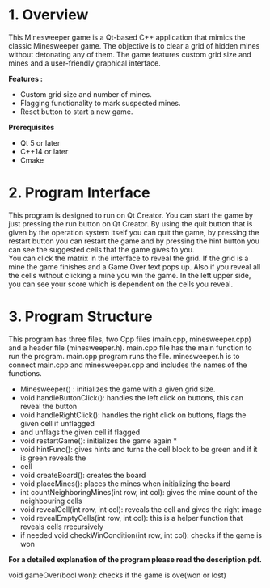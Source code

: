 #  1. Overview 
This Minesweeper game is a Qt-based C++ application that mimics the classic Minesweeper 
game. The objective is to clear a grid of hidden mines without detonating any of them. The game 
features custom grid size and mines and a user-friendly graphical interface. 

**Features :**
* Custom grid size and number of mines. 
* Flagging functionality to mark suspected mines. 
* Reset button to start a new game. 

**Prerequisites**
* Qt 5 or later 
* C++14 or later 
* Cmake 

# 2. Program Interface  
This program is designed to run on Qt Creator. You can start the game by just pressing 
the run button on Qt Creator. By using the quit button that is given by the operation system itself 
you can quit the game, by pressing the restart button you can restart the game and by pressing the 
hint button you can see the suggested cells that the game gives to you.  
You can click the matrix in the interface to reveal the grid. If the grid is a mine the game 
finishes and a Game Over text pops up. Also if you reveal all the cells without clicking a mine 
you win the game. In the left upper side, you can see your score which is dependent on the cells you 
reveal. 

# 3. Program Structure  
This program has three files, two Cpp files (main.cpp, minesweeper.cpp) and a header file 
(minesweeper.h). main.cpp file has the main function to run the program. main.cpp program runs 
the file. minesweeper.h is to connect main.cpp and minesweeper.cpp and includes the names of 
the functions.  

* Minesweeper() : initializes the game with a given grid size. 
* void handleButtonClick(): handles the left click on buttons, this can reveal the button 
* void handleRightClick(): handles the right click on buttons, flags the given cell if unflagged 
* and unflags the given cell if flagged 
* void restartGame(): initializes the game again *
* void hintFunc(): gives hints and turns the cell block to be green and if it is green reveals the 
* cell 
* void createBoard(): creates the board 
* void placeMines(): places the mines when initializing the board 
* int countNeighboringMines(int row, int col): gives the mine count of the neighbouring cells 
* void revealCell(int row, int col): reveals the cell and gives the right image 
* void revealEmptyCells(int row, int col): this is a helper function that reveals cells rrecursively 
* if needed 
void checkWinCondition(int row, int col): checks if the game is won 

**For a detailed explanation of the program please read the description.pdf.**


void gameOver(bool won): checks if the game is ove(won or lost) 
